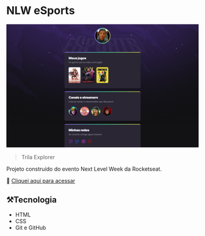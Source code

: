 # NLW eSports

![preview](./.github/preview.png)

>Trila Explorer

Projeto construído do evento Next Level Week da Rocketseat.


🔗 [Cliquei aqui para acessar](https://helloisantos.github.io/esports)

##  ⚒️Tecnologia

- HTML
- CSS
- Git e GitHub

